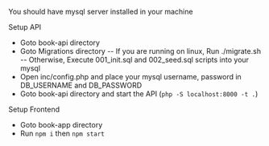 You should have mysql server installed in your machine

Setup API
- Goto book-api directory
- Goto Migrations directory
-- If you are running on linux, Run ./migrate.sh
-- Otherwise, Execute 001_init.sql and 002_seed.sql scripts into your mysql
- Open inc/config.php and place your mysql username, password in DB_USERNAME and DB_PASSWORD
- Goto book-api directory and start the API (`php -S localhost:8000 -t .`)

Setup Frontend
- Goto book-app directory
- Run `npm i` then `npm start`


